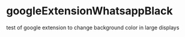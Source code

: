 # googleExtensionWhatsappBlack
test of google extension to change background color in large displays
